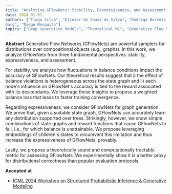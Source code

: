 ```yaml
---
title: "Analyzing GFlowNets: Stability, Expressiveness, and Assessment"
date: 2024-01-01
authors: ["Tiago Silva", "Eliezer de Souza da Silva", "Rodrigo Barreto Alves", "Luiz Max Carvalho", "Amauri H Souza", "Samuel Kaski", "Vikas
Garg", "Diego Mesquita"]
topics: ["Deep Generative Models", "Theoretical ML", "Generative Flow Networks"]
---
```

**Abstract** 
Generative Flow Networks (GFlowNets) are powerful samplers for distributions over compositional objects (e.g., graphs). In this work, we analyze GFlowNets from three fundamental perspectives: stability, expressiveness, and assessment.

For stability, we analyze how fluctuations in balance conditions impact the accuracy of GFlowNets. Our theoretical results suggest that i) the effect of balance violations is heterogeneous across the state graph and ii) each node's influence on GFlowNet's accuracy is tied to the reward associated with its descendants. We leverage these insights to propose a weighted balance loss that leads to faster training convergence.

Regarding expressiveness, we consider GFlowNets for graph generation. We prove that, given a suitable state graph, GFlowNets can accurately learn any distribution supported over trees. Strikingly, however, we show simple combinations of state graphs and reward functions that cause GFlowNets to fail, i.e., for which balance is unattainable. We propose leveraging embeddings of children's states to circumvent this limitation and thus increase the expressiveness of GFlowNets, provably.

Lastly, we propose a theoretically sound and computationally tractable metric for assessing GFlowNets. We experimentally show it is a better proxy for distributional correctness than popular evaluation protocols.

**Accepted at**
- [ICML 2024 Workshop on Structured Probabilistic Inference & Generative Modeling](https://proceedings.mlr.press/v202/2023)